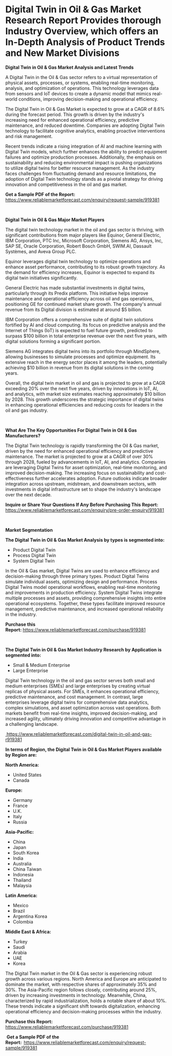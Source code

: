 <p><h1>Digital Twin in Oil & Gas Market Research Report Provides thorough Industry Overview, which offers an In-Depth Analysis of Product Trends and New Market Divisions</h1></p><p><strong>Digital Twin in Oil & Gas Market Analysis and Latest Trends</strong></p>
<p><p>A Digital Twin in the Oil & Gas sector refers to a virtual representation of physical assets, processes, or systems, enabling real-time monitoring, analysis, and optimization of operations. This technology leverages data from sensors and IoT devices to create a dynamic model that mimics real-world conditions, improving decision-making and operational efficiency.</p><p>The Digital Twin in Oil & Gas Market is expected to grow at a CAGR of 8.6% during the forecast period. This growth is driven by the industry's increasing need for enhanced operational efficiency, predictive maintenance, and reduced downtime. Companies are adopting Digital Twin technology to facilitate cognitive analytics, enabling proactive interventions and risk management.</p><p>Recent trends indicate a rising integration of AI and machine learning with Digital Twin models, which further enhances the ability to predict equipment failures and optimize production processes. Additionally, the emphasis on sustainability and reducing environmental impact is pushing organizations to utilize digital twins for better resource management. As the industry faces challenges from fluctuating demand and resource limitations, the adoption of Digital Twin technology stands as a pivotal strategy for driving innovation and competitiveness in the oil and gas market.</p></p>
<p><strong>Get a Sample PDF of the Report:&nbsp;</strong> <a href="https://www.reliablemarketforecast.com/enquiry/request-sample/919381?utm_campaign=2796&utm_medium=2&utm_source=Github&utm_content=ia&utm_term=18042025&utm_id=digital-twin-in-oil-gas">https://www.reliablemarketforecast.com/enquiry/request-sample/919381</a></p>
<p>&nbsp;</p>
<p><strong>Digital Twin in Oil & Gas Major Market Players</strong></p>
<p><p>The digital twin technology market in the oil and gas sector is thriving, with significant contributions from major players like Equinor, General Electric, IBM Corporation, PTC Inc, Microsoft Corporation, Siemens AG, Ansys, Inc, SAP SE, Oracle Corporation, Robert Bosch GmbH, SWIM.AI, Dassault Systèmes, and Aveva Group PLC.</p><p>Equinor leverages digital twin technology to optimize operations and enhance asset performance, contributing to its robust growth trajectory. As the demand for efficiency increases, Equinor is expected to expand its digital twin initiatives significantly.</p><p>General Electric has made substantial investments in digital twins, particularly through its Predix platform. This initiative helps improve maintenance and operational efficiency across oil and gas operations, positioning GE for continued market share growth. The company's annual revenue from its Digital division is estimated at around $5 billion.</p><p>IBM Corporation offers a comprehensive suite of digital twin solutions fortified by AI and cloud computing. Its focus on predictive analysis and the Internet of Things (IoT) is expected to fuel future growth, predicted to surpass $100 billion in total enterprise revenue over the next five years, with digital solutions forming a significant portion.</p><p>Siemens AG integrates digital twins into its portfolio through MindSphere, allowing businesses to simulate processes and optimize equipment. Its extensive reach in the energy sector places it among the leaders, potentially achieving $10 billion in revenue from its digital solutions in the coming years.</p><p>Overall, the digital twin market in oil and gas is projected to grow at a CAGR exceeding 20% over the next five years, driven by innovations in IoT, AI, and analytics, with market size estimates reaching approximately $10 billion by 2028. This growth underscores the strategic importance of digital twins in enhancing operational efficiencies and reducing costs for leaders in the oil and gas industry.</p></p>
<p>&nbsp;</p>
<p><strong>What Are The Key Opportunities For Digital Twin in Oil & Gas Manufacturers?</strong></p>
<p><p>The Digital Twin technology is rapidly transforming the Oil & Gas market, driven by the need for enhanced operational efficiency and predictive maintenance. The market is projected to grow at a CAGR of over 30% through 2028, fueled by advancements in IoT, AI, and analytics. Companies are leveraging Digital Twins for asset optimization, real-time monitoring, and improved decision-making. The increasing focus on sustainability and cost-effectiveness further accelerates adoption. Future outlooks indicate broader integration across upstream, midstream, and downstream sectors, with investments in digital infrastructure set to shape the industry's landscape over the next decade.</p></p>
<p><strong>Inquire or Share Your Questions If Any Before Purchasing This Report:</strong> <a href="https://www.reliablemarketforecast.com/enquiry/pre-order-enquiry/919381?utm_campaign=2796&utm_medium=2&utm_source=Github&utm_content=ia&utm_term=18042025&utm_id=digital-twin-in-oil-gas">https://www.reliablemarketforecast.com/enquiry/pre-order-enquiry/919381</a></p>
<p>&nbsp;</p>
<p><strong>Market Segmentation</strong></p>
<p><strong>The Digital Twin in Oil & Gas Market Analysis by types is segmented into:</strong></p>
<p><ul><li>Product Digital Twin</li><li>Process Digital Twin</li><li>System Digital Twin</li></ul></p>
<p><p>In the Oil & Gas market, Digital Twins are used to enhance efficiency and decision-making through three primary types. Product Digital Twins simulate individual assets, optimizing design and performance. Process Digital Twins model operational workflows, enabling real-time monitoring and improvements in production efficiency. System Digital Twins integrate multiple processes and assets, providing comprehensive insights into entire operational ecosystems. Together, these types facilitate improved resource management, predictive maintenance, and increased operational reliability in the industry.</p></p>
<p><strong>Purchase this Report:&nbsp;</strong><a href="https://www.reliablemarketforecast.com/purchase/919381?utm_campaign=2796&utm_medium=2&utm_source=Github&utm_content=ia&utm_term=18042025&utm_id=digital-twin-in-oil-gas">https://www.reliablemarketforecast.com/purchase/919381</a></p>
<p>&nbsp;</p>
<p><strong>The Digital Twin in Oil & Gas Market Industry Research by Application is segmented into:</strong></p>
<p><ul><li>Small & Medium Enterprise</li><li>Large Enterprise</li></ul></p>
<p><p>Digital Twin technology in the oil and gas sector serves both small and medium enterprises (SMEs) and large enterprises by creating virtual replicas of physical assets. For SMEs, it enhances operational efficiency, predictive maintenance, and cost management. In contrast, large enterprises leverage digital twins for comprehensive data analytics, complex simulations, and asset optimization across vast operations. Both markets benefit from real-time insights, improved decision-making, and increased agility, ultimately driving innovation and competitive advantage in a challenging landscape.</p></p>
<p><a href="https://www.reliablemarketforecast.com/digital-twin-in-oil-and-gas-r919381?utm_campaign=2796&utm_medium=2&utm_source=Github&utm_content=ia&utm_term=18042025&utm_id=digital-twin-in-oil-gas">&nbsp;https://www.reliablemarketforecast.com/digital-twin-in-oil-and-gas-r919381</a></p>
<p><strong>In terms of Region, the Digital Twin in Oil & Gas Market Players available by Region are:</strong></p>
<p>
    <p> <strong> North America: </strong>
        <ul>
            <li>United States</li>
            <li>Canada</li>
        </ul>
        </p> 
    <p> <strong> Europe: </strong>
        <ul>
            <li>Germany</li>
            <li>France</li>
            <li>U.K.</li>
            <li>Italy</li>
            <li>Russia</li>
        </ul>
        </p> 
    <p> <strong> Asia-Pacific: </strong>
        <ul>
            <li>China</li>
            <li>Japan</li>
            <li>South Korea</li>
            <li>India</li>
            <li>Australia</li>
            <li>China Taiwan</li>
            <li>Indonesia</li>
            <li>Thailand</li>
            <li>Malaysia</li>
        </ul>
        </p> 
    <p> <strong> Latin America: </strong>
        <ul>
            <li>Mexico</li>
            <li>Brazil</li>
            <li>Argentina Korea</li>
            <li>Colombia</li>
        </ul>
        </p> 
    <p> <strong> Middle East & Africa: </strong>
        <ul>
            <li>Turkey</li>
            <li>Saudi</li>
            <li>Arabia</li>
            <li>UAE</li>
            <li>Korea</li>
        </ul>
    </p>
    </p>
<p><p>The Digital Twin market in the Oil & Gas sector is experiencing robust growth across various regions. North America and Europe are anticipated to dominate the market, with respective shares of approximately 35% and 30%. The Asia-Pacific region follows closely, contributing around 25%, driven by increasing investments in technology. Meanwhile, China, characterized by rapid industrialization, holds a notable share of about 10%. These trends indicate a significant shift towards digitalization, enhancing operational efficiency and decision-making processes within the industry.</p></p>
<p><strong>Purchase this Report: </strong><a href="https://www.reliablemarketforecast.com/purchase/919381?utm_campaign=2796&utm_medium=2&utm_source=Github&utm_content=ia&utm_term=18042025&utm_id=digital-twin-in-oil-gas">https://www.reliablemarketforecast.com/purchase/919381</a></p>
<p>&nbsp;<strong>Get a Sample PDF of the Report:&nbsp;&nbsp;</strong><a href="https://www.reliablemarketforecast.com/enquiry/request-sample/919381?utm_campaign=2796&utm_medium=2&utm_source=Github&utm_content=ia&utm_term=18042025&utm_id=digital-twin-in-oil-gas">https://www.reliablemarketforecast.com/enquiry/request-sample/919381</a></p>
<p><strong></strong></p>
<p><p></p><p></p><p></p></p>